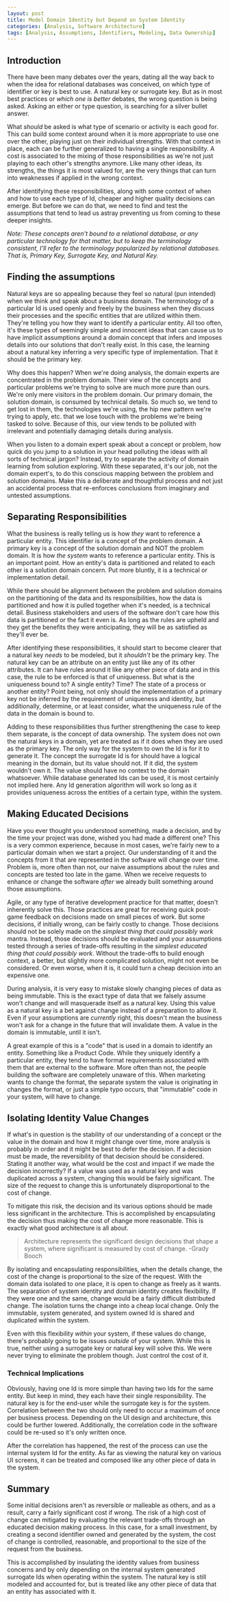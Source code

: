 ```yaml
---
layout: post
title: Model Domain Identity but Depend on System Identity
categories: [Analysis, Software Architecture]
tags: [Analysis, Assumptions, Identifiers, Modeling, Data Ownership]
---
```


## Introduction

There have been many debates over the years, dating all the way back to when the idea for relational databases was conceived, on which type of identifier or key is best to use.  A natural key or surrogate key.  But as in most best practices or *which one is better* debates, the wrong question is being asked.  Asking an either or type question, is searching for a silver bullet answer.

What *should* be asked is what type of scenario or activity is each good for.  This can build some context around when it is more appropriate to use one over the other, playing just on their individual strengths.  With that context in place, each can be further generalized to having a single responsibility.  A cost is associated to the mixing of those responsibilities as we're not just playing to each other's strengths anymore.  Like many other ideas, its strengths, the things it is most valued for, are the very things that can turn into weaknesses if applied in the wrong context.

After identifying these responsibilities, along with some context of when and how to use each type of Id, cheaper and higher quality decisions can emerge.  But before we can do that, we need to find and test the assumptions that tend to lead us astray preventing us from coming to these deeper insights.

*Note: These concepts aren't bound to a relational database, or any particular technology for that matter, but to keep the terminology consistent, I'll refer to the terminology popularized by relational databases.  That is, Primary Key, Surrogate Key, and Natural Key.*

## Finding the assumptions

Natural keys are so appealing because they feel so natural (pun intended) when we think and speak about a business domain.  The terminology of a particular Id is used openly and freely by the business when they discuss their processes and the specific entities that are utilized within them.  They're telling you how they want to identify a particular entity.  All too often, it's these types of seemingly simple and innocent ideas that can cause us to have implicit assumptions around a domain concept that infers and imposes details into our solutions that don't really exist.  In this case, the learning about a natural key inferring a very specific type of implementation.  That it should be the primary key.

Why does this happen?  When we're doing analysis, the domain experts are concentrated in the problem domain.  Their view of the concepts and particular problems we're trying to solve are much more pure than ours.  We're only mere visitors in the problem domain.  Our primary domain, the solution domain, is consumed by technical details.  So much so, we tend to get lost in them, the technologies we're using, the hip new pattern we're trying to apply, etc. that we lose touch with the problems we're being tasked to solve.  Because of this, our view tends to be polluted with irrelevant and potentially damaging details during analysis.

When you listen to a domain expert speak about a concept or problem, how quick do you jump to a solution in your head polluting the ideas with all sorts of technical jargon?  Instead, try to separate the activity of domain learning from solution exploring.  With these separated, it's our job, not the domain expert's, to do this conscious mapping between the problem and solution domains.  Make this a deliberate and thoughtful process and not just an accidental process that re-enforces conclusions from imaginary and untested assumptions.

## Separating Responsibilities

What the business is really telling us is how *they* want to reference a particular entity.  This identifier is a concept of the problem domain.  A primary key is a concept of the solution domain and NOT the problem domain.  It is how *the system* wants to reference a particular entity.  This is an important point.  How an entity's data is partitioned and related to each other is a solution domain concern.  Put more bluntly, it is a technical or implementation detail.

While there should be alignment between the problem and solution domains on the partitioning of the data and its responsibilities, how the data is partitioned and how it is pulled together when it's needed, is a technical detail.  Business stakeholders and users of the software don't care how this data is partitioned or the fact it even is.  As long as the rules are upheld and they get the benefits they were anticipating, they will be as satisfied as they'll ever be.

After identifying these responsibilities, it should start to become clearer that a natural key *needs* to be modeled, but it *shouldn't* be the primary key.  The natural key can be an attribute on an entity just like any of its other attributes.  It can have rules around it like any other piece of data and in this case, the rule to be enforced is that of uniqueness.  But what is the uniqueness bound to?  A single entity?  Time?  The state of a process or another entity?  Point being, not only should the implementation of a primary key not be inferred by the requirement of uniqueness and identity, but additionally, determine, or at least consider, what the uniqueness rule of the data in the domain is bound to.

Adding to these responsibilities thus further strengthening the case to keep them separate, is the concept of data ownership.  The system does not own the natural keys in a domain, yet are treated as if it does when they are used as the primary key.  The only way for the system to own the Id is for it to generate it.  The concept the surrogate Id is for should have a logical meaning in the domain, but its value should not.  If it did, the system wouldn't own it.  The value should have no context to the domain whatsoever.  While database generated Ids can be used, it is most certainly not implied here.  Any Id generation algorithm will work so long as it provides uniqueness across the entities of a certain type, within the system.

## Making Educated Decisions

Have you ever thought you understood something, made a decision, and by the time your project was done, wished you had made a different one?  This is a very common experience, because in most cases, we're fairly new to a particular domain when we start a project.  Our understanding of it and the concepts from it that are represented in the software will change over time.  Problem is, more often than not, our naive assumptions about the rules and concepts are tested too late in the game.  When we receive requests to enhance or change the software *after* we already built something around those assumptions.

Agile, or any type of iterative development practice for that matter, doesn't inherently solve this.  Those practices are great for receiving quick post-game feedback on decisions made on small pieces of work.  But some decisions, if initially wrong, can be fairly costly to change.  Those decisions should not be solely made on the *simplest thing that could possibly work* mantra.  Instead, those decisions should be evaluated and your assumptions tested through a series of trade-offs resulting in the *simplest educated thing that could possibly work*.  Without the trade-offs to build enough context, a better, but slightly more complicated solution, might not even be considered.  Or even worse, when it is, it could turn a cheap decision into an expensive one.

During analysis, it is very easy to mistake slowly changing pieces of data as being immutable.  This is the exact type of data that we falsely assume won't change and will masquerade itself as a natural key.  Using this value as a natural key is a bet against change instead of a preparation to allow it.  Even if your assumptions are *currently* right, this doesn't mean the business won't ask for a change in the future that will invalidate them.  A value in the domain is immutable, until it isn't.

A great example of this is a "code" that is used in a domain to identify an entity.  Something like a Product Code.  While they uniquely identify a particular entity, they tend to have format requirements associated with them that are external to the software.  More often than not, the people building the software are completely unaware of this.  When marketing wants to change the format, the separate system the value is originating in changes the format, or just a simple typo occurs, that "immutable" code in your system, will have to change.

## Isolating Identity Value Changes

If what's in question is the stability of our understanding of a concept or the value in the domain and how it might change over time, more analysis is probably in order and it might be best to defer the decision.  If a decision must be made, the reversibility of that decision should be considered.  Stating it another way, what would be the cost and impact if we made the decision incorrectly?  If a value was used as a natural key and was duplicated across a system, changing this would be fairly significant.  The size of the request to change this is unfortunately disproportional to the cost of change.

To mitigate this risk, the decision and its various options should be made less significant in the architecture.  This is accomplished by encapsulating the decision thus making the cost of change more reasonable.  This is exactly what good architecture is all about.

>Architecture represents the significant design decisions that shape a system, where significant is measured by cost of change. -Grady Booch

By isolating and encapsulating responsibilities, when the details change, the cost of the change is proportional to the size of the request.  With the domain data isolated to one place, it is open to change as freely as it wants.  The separation of system identity and domain identity creates flexibility.  If they were one and the same, change would be a fairly difficult distributed change.  The isolation turns the change into a cheap local change.  Only the immutable, system generated, and system owned Id is shared and duplicated within the system.

Even with this flexibility *within* your system, if these values do change, there's probably going to be issues *outside* of your system.  While this is true, neither using a surrogate key or natural key will solve this.  We were never trying to eliminate the problem though.  Just control the cost of it.

### Technical Implications

Obviously, having one Id is more simple than having two Ids for the same entity.  But keep in mind, they each have their single responsibility.  The natural key is for the end-user while the surrogate key is for the system.  Correlation between the two should only need to occur a maximum of once per business process.  Depending on the UI design and architecture, this could be further lowered.  Additionally, the correlation code in the software could be re-used so it's only written once.

After the correlation has happened, the rest of the process can use the internal system Id for the entity.  As far as viewing the natural key on various UI screens, it can be treated and composed like any other piece of data in the system.

## Summary

Some initial decisions aren't as reversible or malleable as others, and as a result, carry a fairly significant cost if wrong.  The risk of a high cost of change can mitigated by evaluating the relevant trade-offs through an educated decision making process.  In this case, for a small investment, by creating a second identifier owned and generated by the system, the cost of change is controlled, reasonable, and proportional to the size of the request from the business.

This is accomplished by insulating the identity values from business concerns and by only depending on the internal system generated surrogate Ids when operating within the system.  The natural key is still modeled and accounted for, but is treated like any other piece of data that an entity has associated with it.